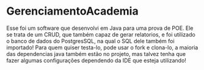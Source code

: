 # GerenciamentoAcademia

Esse foi um software que desenvolvi em Java para uma prova de POE. Ele se trata de um CRUD, que também capaz de gerar relatorios, e foi utilizado o banco de dados do PostgresSQL, na qual o SQL dele também foi importado!
Para quem quiser testa-lo, pode usar o fork e clona-lo, a maioria das dependencias java também estão no projeto, mas talvez tenha que fazer algumas configurações dependendo da IDE que esteja utilizando!
